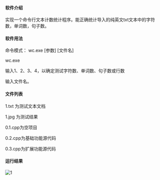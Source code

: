 #### **软件介绍**

实现一个命令行文本计数统计程序。能正确统计导入的纯英文txt文本中的字符数，单词数，句子数。

#### 软件用法

命令模式： wc.exe [参数] [文件名]

wc.exe

输入1、2、3、4，以确定测试字符数、单词数、句子数或行数

输入文件名。

#### 文件列表

1.txt 为测试文本文档

1.jpg 为测试结果

0.1.cpp为空项目

0.2.cpp为基础功能源代码

0.3.cpp为扩展功能源代码

#### 运行结果

![1](C:\Users\lenovo\Desktop\1.jpg)

